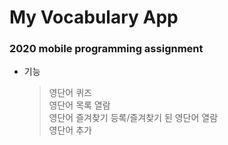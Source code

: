 # My Vocabulary App 
### 2020 mobile programming assignment 
* 기능 
  >영단어 퀴즈   
  >영단어 목록 열람   
  >영단어 즐겨찾기 등록/즐겨찾기 된 영단어 열람   
  >영단어 추가   
